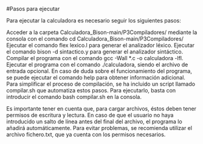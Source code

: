 #Pasos para ejecutar

Para ejecutar la calculadora es necesario seguir los siguientes pasos:

Acceder a la carpeta Calculadora_Bison-main/P3Compiladores/ mediante la consola con el comando cd Calculadora_Bison-main/P3Compiladores/
Ejecutar el comando flex lexico.l para generar el analizador léxico.
Ejecutar el comando bison -d sintactico.y para generar el analizador sintáctico.
Compilar el programa con el comando gcc -Wall *.c -o calculadora -lfl.
Ejecutar el programa con el comando ./calculadora, siendo el archivo de entrada opcional.
En caso de duda sobre el funcionamiento del programa, se puede ejecutar el comando help para obtener información adicional.
Para simplificar el proceso de compilación, se ha incluido un script llamado compilar.sh que automatiza estos pasos. Para ejecutarlo, basta con introducir el comando bash compilar.sh en la consola.

Es importante tener en cuenta que, para cargar archivos, éstos deben tener permisos de escritura y lectura. En caso de que el usuario no haya introducido un salto de línea antes del final del archivo, el programa lo añadirá automáticamente. Para evitar problemas, se recomienda utilizar el archivo fichero.txt, que ya cuenta con los permisos necesarios.
